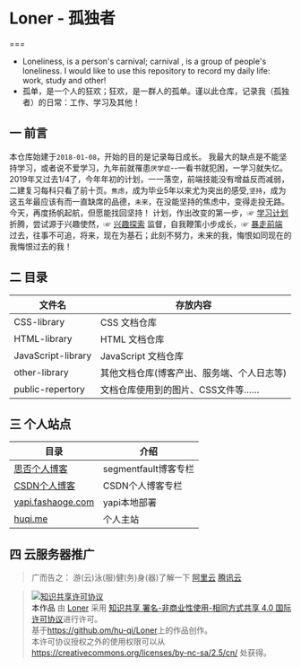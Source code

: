 # Loner - 孤独者
===
* Loneliness, is a person's carnival; carnival , is a group of people's loneliness. I would like to use this repository to record my daily life: work, study and other!
* 孤单，是一个人的狂欢；狂欢，是一群人的孤单。谨以此仓库，记录我（孤独者）的日常：工作、学习及其他！


## 一 前言
本仓库始建于`2018-01-08`，开始的目的是记录每日成长。
我最大的缺点是不能坚持学习，或者说不爱学习，九年前就罹患`厌学症`--一看书就犯困，一学习就失忆。
2019年又过去1/4了，今年年初的计划，一一落空，前端技能没有增益反而减弱，二建复习每科只看了前十页。`焦虑`，成为毕业5年以来尤为突出的感受,`坚持`，成为这五年最应该有而一直缺席的品德，`未来`，在没能坚持的焦虑中，变得走投无路。今天，再度扬帆起航，但愿能找回坚持！
计划，作出改变的第一步，☞ [学习计划]()
折腾，尝试源于兴趣使然，☞ [兴趣探索]()
监督，自我鞭策小步成长，☞ [暴走前端]()
过去，往事不可追，将来，现在为基石；此刻不努力，未来的我，悔恨如同现在的我悔恨过去的我！

## 二 目录
| 文件名             | 存放内容                           |
| ------------------ | --------------------------------- |
| CSS-library        | CSS 文档仓库                       |
| HTML-library       | HTML 文档仓库                      |
| JavaScript-library | JavaScript 文档仓库                |
| other-library      | 其他文档仓库(博客产出、服务端、个人日志等)   |
| public-repertory   | 文档仓库使用到的图片、CSS文件等……    |

## 三 个人站点
| 目录                                                   | 介绍                                       |
| ------------------------------------------------------ | ------------------------------------------ |
| [思否个人博客](https://segmentfault.com/blog/huqi)      | segmentfault博客专栏                         |
| [CSDN个人博客](https://www.cnblogs.com/hu-qi/)          | CSDN个人博客专栏        |
| [yapi.fashaoge.com](https://yapi.fashaoge.com)         | yapi本地部署                |
| [huqi.me](https://huqi.me)                             | 个人主站                      |

## 四 云服务器推广
> 广而告之：
> 游(云)泳(服)健(务)身(器)了解一下
> [阿里云](https://promotion.aliyun.com/ntms/yunparter/invite.html?userCode=gpxmc5j3)
> [腾讯云](https://cloud.tencent.com/redirect.php?redirect=1025&cps_key=f85209197b74eee56e03d8aa6c0db43d&from=console)


> <a rel="license" href="http://creativecommons.org/licenses/by-nc-sa/4.0/"><img alt="知识共享许可协议" style="border-width:0" src="https://i.creativecommons.org/l/by-nc-sa/4.0/88x31.png" /></a><br /><a xmlns:dct="http://purl.org/dc/terms/" property="dct:title">本作品</a> 由 <a xmlns:cc="http://creativecommons.org/ns#" href="https://github.com/hu-qi/Loner" property="cc:attributionName" rel="cc:attributionURL">Loner</a> 采用 <a rel="license" href="http://creativecommons.org/licenses/by-nc-sa/4.0/">知识共享 署名-非商业性使用-相同方式共享 4.0 国际 许可协议</a>进行许可。<br />基于<a xmlns:dct="http://purl.org/dc/terms/" href="https://github.com/hu-qi/Loner" rel="dct:source">https://github.om/hu-qi/Loner</a>上的作品创作。<br />本许可协议授权之外的使用权限可以从 <a xmlns:cc="http://creativecommons.org/ns#" href="https://creativecommons.org/licenses/by-nc-sa/2.5/cn/" rel="cc:morePermissions">https://creativecommons.org/licenses/by-nc-sa/2.5/cn/</a> 处获得。

